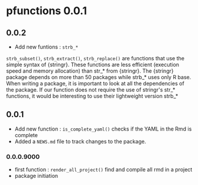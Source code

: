 # pfunctions 0.0.1

## 0.0.2

* Add new funtions : `strb_*`

`strb_subset()`, `strb_extract()`, `strb_replace()` are functions that use the simple syntax of {stringr}. These functions are less efficient (execution speed and memory allocation) than str_* from {stringr}. 
The {stringr} package depends on more than 50 packages while strb_* uses only R base. When writing a package, it is important to look at all the dependencies of the package. If our function does not require the use of stringr's str_* functions, it would be interesting to use their lightweight version strb_*

## 0.0.1

* Add new function : `is_complete_yaml()` checks if the YAML in the Rmd is complete
* Added a `NEWS.md` file to track changes to the package.

### 0.0.0.9000

* first function : `render_all_project()` find and compile all rmd in a project
* package initiation

